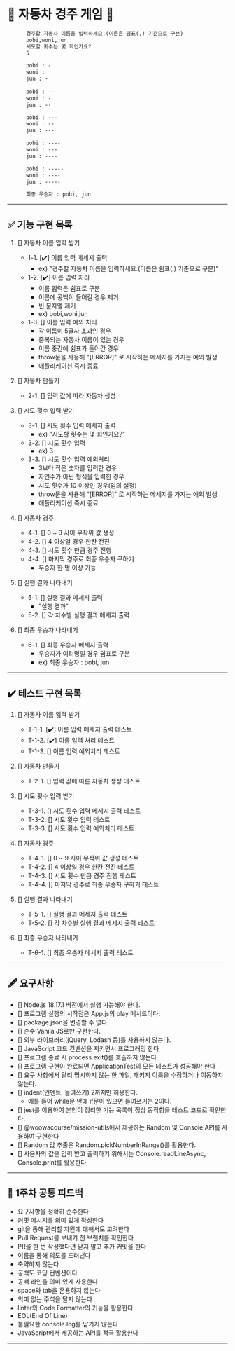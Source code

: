 # 🚗 자동차 경주 게임 🚗

``` html
      경주할 자동차 이름을 입력하세요.(이름은 쉼표(,) 기준으로 구분)
      pobi,woni,jun
      시도할 횟수는 몇 회인가요?
      5

      pobi : -
      woni :
      jun : -
      
      pobi : --
      woni : -
      jun : --

      pobi : ---
      woni : --
      jun : ---

      pobi : ----
      woni : ---
      jun : ----

      pobi : -----
      woni : ----
      jun : -----

      최종 우승자 : pobi, jun

```

---

## ✅ 기능 구현 목록

1. [] 자동차 이름 입력 받기
   - 1-1. [✔️] 이름 입력 메세지 출력
     - ex) "경주할 자동차 이름을 입력하세요.(이름은 쉼표(,) 기준으로 구분)"
   - 1-2. [✔️] 이름 입력 처리
     - 이름 입력은 쉼표로 구분
     - 이름에 공백이 들어갈 경우 제거
     - 빈 문자열 제거
     - ex) pobi,woni,jun
   - 1-3. [] 이름 입력 예외 처리
     - 각 이름이 5글자 초과인 경우
     - 중복되는 자동차 이름이 있는 경우
     - 이름 중간에 쉼표가 들어간 경우
     - throw문을 사용해 "[ERROR]" 로 시작하는 메세지를 가지는 예외 발생
     - 애플리케이션 즉시 종료
  
2. [] 자동차 만들기
   - 2-1. [] 입력 값에 따라 자동차 생성
  
3. [] 시도 횟수 입력 받기
   - 3-1. [] 시도 횟수 입력 메세지 출력
     - ex) "시도할 횟수는 몇 회인가요?"
   - 3-2. [] 시도 횟수 입력
     - ex) 3
   - 3-3. [] 시도 횟수 입력 예외처리
     - 3보다 작은 숫자를 입력한 경우
     - 자연수가 아닌 형식을 입력한 경우
     - 시도 횟수가 10 이상인 경우(임의 설정)
     - throw문을 사용해 "[ERROR]" 로 시작하는 메세지를 가지는 예외 발생
     - 애플리케이션 즉시 종료

4. [] 자동차 경주
   - 4-1. [] 0 ~ 9 사이 무작위 값 생성
   - 4-2. [] 4 이상일 경우 한칸 전진
   - 4-3. [] 시도 횟수 만큼 경주 진행
   - 4-4. [] 마지막 경주로 최종 우승자 구하기
     - 우승자 한 명 이상 가능

5. [] 실행 결과 나타내기
   - 5-1. [] 실행 결과 메세지 출력
     - "실행 결과"
   - 5-2. [] 각 차수별 실행 결과 메세지 출력

6. [] 최종 우승자 나타내기
   - 6-1. [] 최종 우승자 메세지 출력
     - 우승자가 여려명일 경우 쉼표로 구분
     - ex) 최종 우승자 : pobi, jun

---

## ✔️ 테스트 구현 목록

1. [] 자동차 이름 입력 받기
     - T-1-1. [✔️] 이름 입력 메세지 출력 테스트
     - T-1-2. [✔️] 이름 입력 처리 테스트
     - T-1-3. [] 이름 입력 예외처리 테스트

2. [] 자동차 만들기
     - T-2-1. [] 입력 값에 따른 자동차 생성 테스트

3. [] 시도 횟수 입력 받기
     - T-3-1. [] 시도 횟수 입력 메세지 출력 테스트
     - T-3-2. [] 시도 횟수 입력 테스트
     - T-3-3. [] 시도 횟수 입력 예외처리 테스트

4. [] 자동차 경주
     - T-4-1. [] 0 ~ 9 사이 무작위 값 생성 테스트
     - T-4-2. [] 4 이상일 경우 한칸 전진 테스트
     - T-4-3. [] 시도 횟수 만큼 경주 진행 테스트
     - T-4-4. [] 마지막 경주로 최종 우승자 구하기 테스트

5. [] 실행 결과 나타내기
     - T-5-1. [] 실행 결과 메세지 출력 테스트
     - T-5-2. [] 각 차수별 실행 결과 메세지 출력 테스트

6. [] 최종 우승자 나타내기
     - T-6-1. [] 최종 우승자 메세지 출력 테스트

---

## 🖋️ 요구사항

- [] Node.js 18.17.1 버전에서 실행 가능해야 한다.
- [] 프로그램 실행의 시작점은 App.js의 play 메서드이다.
- [] package.json을 변경할 수 없다.
- [] 순수 Vanila JS로만 구현한다.
- [] 외부 라이브러리(jQuery, Lodash 등)를 사용하지 않는다.
- [] JavaScript 코드 컨벤션을 지키면서 프로그래밍 한다
- [] 프로그램 종료 시 process.exit()를 호출하지 않는다
- [] 프로그램 구현이 완료되면 ApplicationTest의 모든 테스트가 성공해야 한다
- [] 요구 사항에서 달리 명시하지 않는 한 파일, 패키지 이름을 수정하거나 이동하지 않는다.
- [] indent(인덴트, 들여쓰기) 2까지만 허용한다.
  - 예를 들어 while문 안에 if문이 있으면 들여쓰기는 2이다.
- [] jest를 이용하여 본인이 정리한 기능 목록이 정상 동작함을 테스트 코드로 확인한다.
- [] @woowacourse/mission-utils에서 제공하는 Random 및 Console API를 사용하여 구현한다
- [] Random 값 추출은 Random.pickNumberInRange()를 활용한다.
- [] 사용자의 값을 입력 받고 출력하기 위해서는 Console.readLineAsync, Console.print를 활용한다

---

## 📢 1주차 공통 피드백

- 요구사항을 정확히 준수한다
- 커밋 메시지를 의미 있게 작성한다
- git을 통해 관리할 자원에 대해서도 고려한다
- Pull Request를 보내기 전 브랜치를 확인한다
- PR을 한 번 작성했다면 닫지 말고 추가 커밋을 한다
- 이름을 통해 의도를 드러낸다
- 축약하지 않는다
- 공백도 코딩 컨벤션이다
- 공백 라인을 의미 있게 사용한다
- space와 tab을 혼용하지 않는다
- 의미 없는 주석을 달지 않는다
- linter와 Code Formatter의 기능을 활용한다
- EOL(End Of Line)
- 불필요한 console.log를 남기지 않는다
- JavaScript에서 제공하는 API를 적극 활용한다

---
